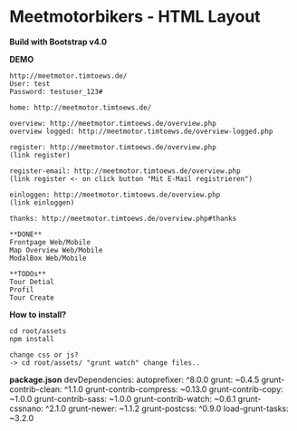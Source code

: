 # Meetmotorbikers - HTML Layout
**Build with Bootstrap v4.0**

**DEMO**
```
http://meetmotor.timtoews.de/
User: test
Password: testuser_123#

home: http://meetmotor.timtoews.de/

overview: http://meetmotor.timtoews.de/overview.php
overview logged: http://meetmotor.timtoews.de/overview-logged.php

register: http://meetmotor.timtoews.de/overview.php
(link register)

register-email: http://meetmotor.timtoews.de/overview.php
(link register <- on click button "Mit E-Mail registrieren")

einloggen: http://meetmotor.timtoews.de/overview.php
(link einloggen)

thanks: http://meetmotor.timtoews.de/overview.php#thanks

**DONE**
Frontpage Web/Mobile
Map Overview Web/Mobile
ModalBox Web/Mobile

**TODOs**
Tour Detial
Profil
Tour Create

```


**How to install?**
```
cd root/assets
npm install 

change css or js? 
-> cd root/assets/ "grunt watch" change files..

```

**package.json**
devDependencies:
autoprefixer: ^8.0.0
grunt: ~0.4.5
grunt-contrib-clean: ^1.1.0
grunt-contrib-compress: ~0.13.0
grunt-contrib-copy: ~1.0.0
grunt-contrib-sass: ~1.0.0
grunt-contrib-watch: ~0.6.1
grunt-cssnano: ^2.1.0
grunt-newer: ~1.1.2
grunt-postcss: ^0.9.0
load-grunt-tasks: ~3.2.0
